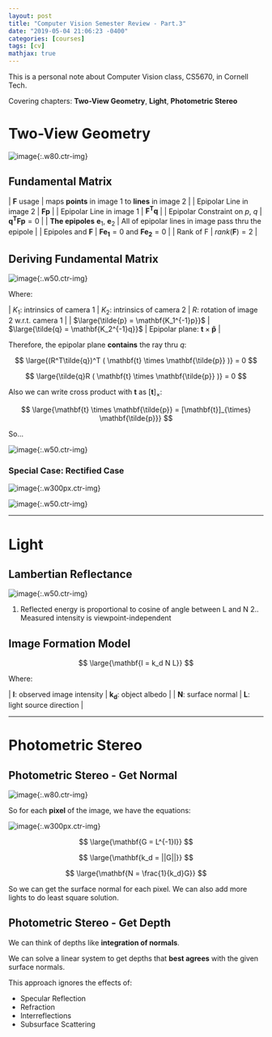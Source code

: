 ```yaml
---
layout: post
title: "Computer Vision Semester Review - Part.3"
date: "2019-05-04 21:06:23 -0400"
categories: [courses]
tags: [cv]
mathjax: true
---
```


This is a personal note about Computer Vision class, CS5670, in Cornell Tech.

Covering chapters: **Two-View Geometry**, **Light**, **Photometric Stereo**

<!--more-->

# Two-View Geometry

![image](https://user-images.githubusercontent.com/13166286/57186688-c5e69300-6eb1-11e9-9cdf-3306ca2d0d1f.png){:.w80.ctr-img}

## Fundamental Matrix

| $\mathbf{F}$ usage | maps **points** in image 1 to **lines** in image 2 |
| Epipolar Line in image 2 | $\mathbf{Fp}$ |
| Epipolar Line in image 1 | $\mathbf{F^Tq}$ |
| Epipolar Constraint on $p$, $q$ | $\mathbf{q^TFp}=0$ |
| **The epipoles** $\mathbf{e}_1$, $\mathbf{e}_2$ | All of epipolar lines in image pass thru the epipole |
| Epipoles and $\mathbf{F}$ | $\mathbf{Fe_1} = 0$ and $\mathbf{Fe_2} = 0$ | 
| Rank of F | $rank(\mathbf{F}) = 2$ |

## Deriving Fundamental Matrix

![image](https://user-images.githubusercontent.com/13166286/57187026-114f7000-6eb7-11e9-9594-e9d781d760d5.png){:.w50.ctr-img}

Where:

| $K_1$: intrinsics of camera 1 | $K_2$: intrinsics of camera 2 | $R$: rotation of image 2 w.r.t. camera 1 |
| $\large{\tilde{p} = \mathbf{K_1^{-1}p}}$ | $\large{\tilde{q} = \mathbf{K_2^{-1}q}}$ | Epipolar plane: $\mathbf{t} \times \mathbf{\tilde{p}}$ |

Therefore, the epipolar plane **contains** the ray thru $q$:

$$ \large{(R^T\tilde{q})^T ( \mathbf{t} \times \mathbf{\tilde{p}} )} = 0  $$

$$ \large{\tilde{q}R ( \mathbf{t} \times \mathbf{\tilde{p}} )} = 0  $$

Also we can write cross product with $\mathbf{t}$ as $[\mathbf{t}]_{\times}$:

$$ \large{\mathbf{t} \times \mathbf{\tilde{p}} = [\mathbf{t}]_{\times} \mathbf{\tilde{p}}} $$

So...

![image](https://user-images.githubusercontent.com/13166286/57187161-32b15b80-6eb9-11e9-9397-0d9f0aff402c.png){:.w50.ctr-img}

### Special Case: Rectified Case

![image](https://user-images.githubusercontent.com/13166286/57202776-51762780-6f77-11e9-8d8c-5d2a04030a6c.png){:.w300px.ctr-img}

![image](https://user-images.githubusercontent.com/13166286/57202794-71a5e680-6f77-11e9-87f4-fb3448e0aa5f.png){:.w50.ctr-img}

---

# Light

## Lambertian Reflectance

![image](https://user-images.githubusercontent.com/13166286/57188152-cd189b80-6ec7-11e9-8fd9-3487eebc6f7f.png){:.w50.ctr-img}

1. Reflected energy is proportional to cosine of angle
between L and N 
2.. Measured intensity is viewpoint-independent

## Image Formation Model

$$ \large{\mathbf{I = k_d N L}} $$

Where:

| $\mathbf{I}$: observed image intensity | $\mathbf{k_d}$: object albedo |
| $\mathbf{N}$: surface normal | $\mathbf{L}$: light source direction |

---

# Photometric Stereo

## Photometric Stereo - Get Normal

![image](https://user-images.githubusercontent.com/13166286/57188209-d1918400-6ec8-11e9-8fee-9edf85eeb7a6.png){:.w80.ctr-img}

So for each **pixel** of the image, we have the equations:

![image](https://user-images.githubusercontent.com/13166286/57188218-f259d980-6ec8-11e9-8924-5cd7da3b838a.png){:.w300px.ctr-img}

$$ \large{\mathbf{G = L^{-1}I}} $$

$$ \large{\mathbf{k_d = ||G||}} $$

$$ \large{\mathbf{N = \frac{1}{k_d}G}} $$

So we can get the surface normal for each pixel.  We can also add more lights to do least square solution.

## Photometric Stereo - Get Depth

We can think of depths like **integration of normals**.

We can solve a linear system to get depths that **best agrees** with the given surface normals.

This approach ignores the effects of: 
* Specular Reflection
* Refraction
* Interreflections
* Subsurface Scattering
